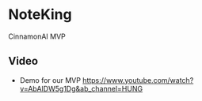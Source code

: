 # NoteKing
CinnamonAI MVP
## Video
* Demo for our MVP
https://www.youtube.com/watch?v=AbAIDW5g1Dg&ab_channel=HUNG
